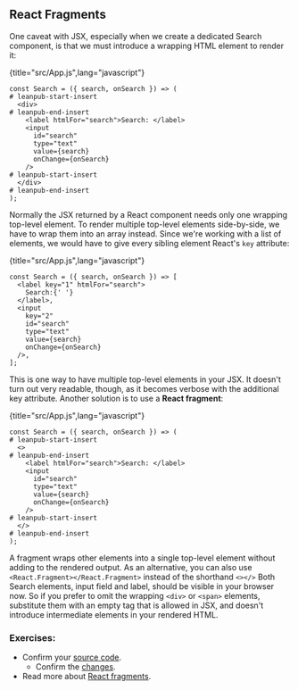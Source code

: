 ## React Fragments

One caveat with JSX, especially when we create a dedicated Search component, is that we must introduce a wrapping HTML element to render it:

{title="src/App.js",lang="javascript"}
~~~~~~~
const Search = ({ search, onSearch }) => (
# leanpub-start-insert
  <div>
# leanpub-end-insert
    <label htmlFor="search">Search: </label>
    <input
      id="search"
      type="text"
      value={search}
      onChange={onSearch}
    />
# leanpub-start-insert
  </div>
# leanpub-end-insert
);
~~~~~~~

Normally the JSX returned by a React component needs only one wrapping top-level element. To render multiple top-level elements side-by-side, we have to wrap them into an array instead. Since we're working with a list of elements, we would have to give every sibling element React's `key` attribute:

{title="src/App.js",lang="javascript"}
~~~~~~~
const Search = ({ search, onSearch }) => [
  <label key="1" htmlFor="search">
    Search:{' '}
  </label>,
  <input
    key="2"
    id="search"
    type="text"
    value={search}
    onChange={onSearch}
  />,
];
~~~~~~~

This is one way to have multiple top-level elements in your JSX. It doesn't turn out very readable, though, as it becomes verbose with the additional key attribute. Another solution is to use a **React fragment**:

{title="src/App.js",lang="javascript"}
~~~~~~~
const Search = ({ search, onSearch }) => (
# leanpub-start-insert
  <>
# leanpub-end-insert
    <label htmlFor="search">Search: </label>
    <input
      id="search"
      type="text"
      value={search}
      onChange={onSearch}
    />
# leanpub-start-insert
  </>
# leanpub-end-insert
);
~~~~~~~

A fragment wraps other elements into a single top-level element without adding to the rendered output. As an alternative, you can also use `<React.Fragment></React.Fragment>` instead of the shorthand `<></>` Both Search elements, input field and label, should be visible in your browser now. So if you prefer to omit the wrapping `<div>` or `<span>` elements, substitute them with an empty tag that is allowed in JSX, and doesn't introduce intermediate elements in your rendered HTML.

### Exercises:

* Confirm your [source code](https://bit.ly/3piEnhG).
  * Confirm the [changes](https://bit.ly/3n9Rmjd).
* Read more about [React fragments](https://bit.ly/2Z4mo44).